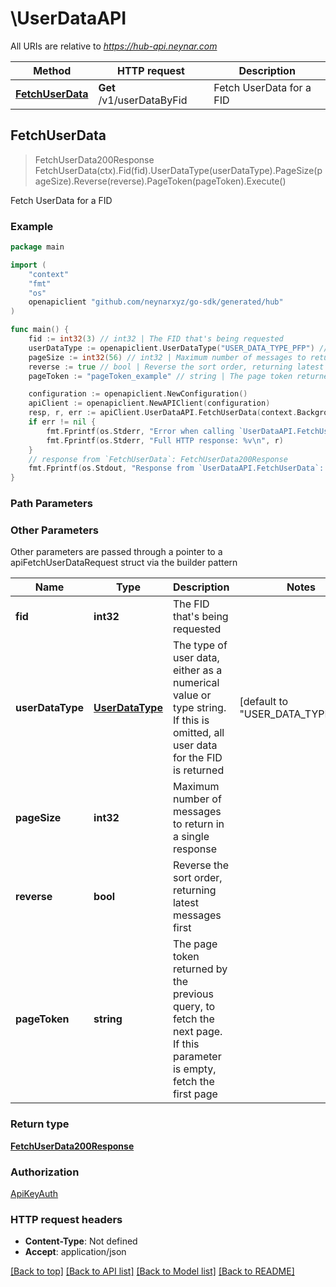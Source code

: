 # \UserDataAPI

All URIs are relative to *https://hub-api.neynar.com*

Method | HTTP request | Description
------------- | ------------- | -------------
[**FetchUserData**](UserDataAPI.md#FetchUserData) | **Get** /v1/userDataByFid | Fetch UserData for a FID



## FetchUserData

> FetchUserData200Response FetchUserData(ctx).Fid(fid).UserDataType(userDataType).PageSize(pageSize).Reverse(reverse).PageToken(pageToken).Execute()

Fetch UserData for a FID



### Example

```go
package main

import (
	"context"
	"fmt"
	"os"
	openapiclient "github.com/neynarxyz/go-sdk/generated/hub"
)

func main() {
	fid := int32(3) // int32 | The FID that's being requested
	userDataType := openapiclient.UserDataType("USER_DATA_TYPE_PFP") // UserDataType | The type of user data, either as a numerical value or type string. If this is omitted, all user data for the FID is returned (optional) (default to "USER_DATA_TYPE_PFP")
	pageSize := int32(56) // int32 | Maximum number of messages to return in a single response (optional)
	reverse := true // bool | Reverse the sort order, returning latest messages first (optional)
	pageToken := "pageToken_example" // string | The page token returned by the previous query, to fetch the next page. If this parameter is empty, fetch the first page (optional)

	configuration := openapiclient.NewConfiguration()
	apiClient := openapiclient.NewAPIClient(configuration)
	resp, r, err := apiClient.UserDataAPI.FetchUserData(context.Background()).Fid(fid).UserDataType(userDataType).PageSize(pageSize).Reverse(reverse).PageToken(pageToken).Execute()
	if err != nil {
		fmt.Fprintf(os.Stderr, "Error when calling `UserDataAPI.FetchUserData``: %v\n", err)
		fmt.Fprintf(os.Stderr, "Full HTTP response: %v\n", r)
	}
	// response from `FetchUserData`: FetchUserData200Response
	fmt.Fprintf(os.Stdout, "Response from `UserDataAPI.FetchUserData`: %v\n", resp)
}
```

### Path Parameters



### Other Parameters

Other parameters are passed through a pointer to a apiFetchUserDataRequest struct via the builder pattern


Name | Type | Description  | Notes
------------- | ------------- | ------------- | -------------
 **fid** | **int32** | The FID that&#39;s being requested | 
 **userDataType** | [**UserDataType**](UserDataType.md) | The type of user data, either as a numerical value or type string. If this is omitted, all user data for the FID is returned | [default to &quot;USER_DATA_TYPE_PFP&quot;]
 **pageSize** | **int32** | Maximum number of messages to return in a single response | 
 **reverse** | **bool** | Reverse the sort order, returning latest messages first | 
 **pageToken** | **string** | The page token returned by the previous query, to fetch the next page. If this parameter is empty, fetch the first page | 

### Return type

[**FetchUserData200Response**](FetchUserData200Response.md)

### Authorization

[ApiKeyAuth](../README.md#ApiKeyAuth)

### HTTP request headers

- **Content-Type**: Not defined
- **Accept**: application/json

[[Back to top]](#) [[Back to API list]](../README.md#documentation-for-api-endpoints)
[[Back to Model list]](../README.md#documentation-for-models)
[[Back to README]](../README.md)

